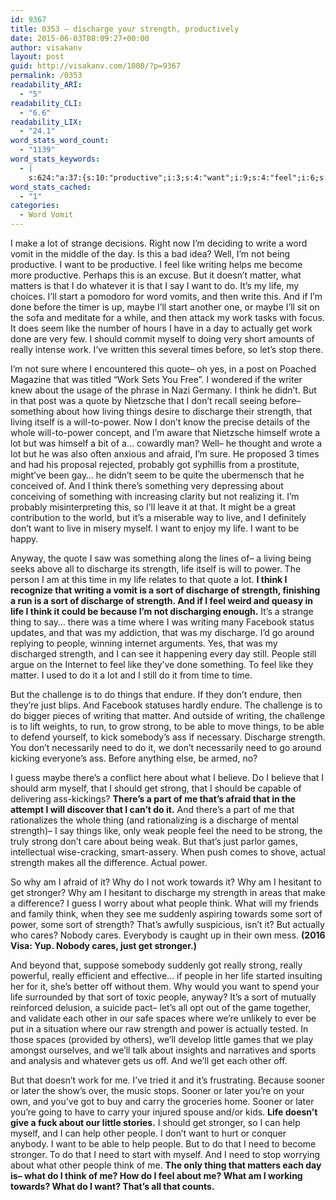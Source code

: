 ```yaml
---
id: 9367
title: 0353 – discharge your strength, productively
date: 2015-06-03T08:09:27+00:00
author: visakanv
layout: post
guid: http://visakanv.com/1000/?p=9367
permalink: /0353
readability_ARI:
  - "5"
readability_CLI:
  - "6.6"
readability_LIX:
  - "24.1"
word_stats_word_count:
  - "1139"
word_stats_keywords:
  - |
    s:624:"a:37:{s:10:"productive";i:3;s:4:"want";i:9;s:4:"feel";i:6;s:4:"like";i:5;s:7:"writing";i:5;s:6:"matter";i:3;s:4:"life";i:8;s:4:"i'll";i:4;s:5:"start";i:3;s:5:"maybe";i:3;s:4:"work";i:6;s:8:"actually";i:3;s:6:"really";i:4;s:5:"quote";i:4;s:5:"think";i:8;s:6:"living";i:3;s:6:"things";i:4;s:9:"discharge";i:8;s:8:"strength";i:11;s:5:"power";i:6;s:6:"afraid";i:3;s:7:"there's";i:4;s:4:"time";i:4;s:4:"sort";i:6;s:5:"thing";i:3;s:6:"people";i:9;s:9:"challenge";i:3;s:6:"endure";i:3;s:4:"just";i:3;s:6:"strong";i:5;s:4:"able";i:3;s:4:"need";i:6;s:8:"stronger";i:4;s:5:"cares";i:3;s:6:"sooner";i:3;s:5:"later";i:3;s:4:"help";i:3;}";
word_stats_cached:
  - "1"
categories:
  - Word Vomit
---
```

I make a lot of strange decisions. Right now I&#8217;m deciding to write a word vomit in the middle of the day. Is this a bad idea? Well, I&#8217;m not being productive. I want to be productive. I feel like writing helps me become more productive. Perhaps this is an excuse. But it doesn&#8217;t matter, what matters is that I do whatever it is that I say I want to do. It&#8217;s my life, my choices. I&#8217;ll start a pomodoro for word vomits, and then write this. And if I&#8217;m done before the timer is up, maybe I&#8217;ll start another one, or maybe I&#8217;ll sit on the sofa and meditate for a while, and then attack my work tasks with focus. It does seem like the number of hours I have in a day to actually get work done are very few. I should commit myself to doing very short amounts of really intense work. I&#8217;ve written this several times before, so let&#8217;s stop there.

I&#8217;m not sure where I encountered this quote– oh yes, in a post on Poached Magazine that was titled &#8220;Work Sets You Free&#8221;. I wondered if the writer knew about the usage of the phrase in Nazi Germany. I think he didn&#8217;t. But in that post was a quote by Nietzsche that I don&#8217;t recall seeing before– something about how living things desire to discharge their strength, that living itself is a will-to-power. Now I don&#8217;t know the precise details of the whole will-to-power concept, and I&#8217;m aware that Nietzsche himself wrote a lot but was himself a bit of a&#8230; cowardly man? Well– he thought and wrote a lot but he was also often anxious and afraid, I&#8217;m sure. He proposed 3 times and had his proposal rejected, probably got syphillis from a prostitute, might&#8217;ve been gay&#8230; he didn&#8217;t seem to be quite the ubermensch that he conceived of. And I think there&#8217;s something very depressing about conceiving of something with increasing clarity but not realizing it. I&#8217;m probably misinterpreting this, so I&#8217;ll leave it at that. It might be a great contribution to the world, but it&#8217;s a miserable way to live, and I definitely don&#8217;t want to live in misery myself. I want to enjoy my life. I want to be happy.

Anyway, the quote I saw was something along the lines of– a living being seeks above all to discharge its strength, life itself is will to power. The person I am at this time in my life relates to that quote a lot. **I think I recognize that writing a vomit is a sort of discharge of strength, finishing a run is a sort of discharge of strength. And if I feel weird and queasy in life I think it could be because I&#8217;m not discharging enough.** It&#8217;s a strange thing to say&#8230; there was a time where I was writing many Facebook status updates, and that was my addiction, that was my discharge. I&#8217;d go around replying to people, winning internet arguments. Yes, that was my discharged strength, and I can see it happening every day still. People still argue on the Internet to feel like they&#8217;ve done something. To feel like they matter. I used to do it a lot and I still do it from time to time.

But the challenge is to do things that endure. If they don&#8217;t endure, then they&#8217;re just blips. And Facebook statuses hardly endure. The challenge is to do bigger pieces of writing that matter. And outside of writing, the challenge is to lift weights, to run, to grow strong, to be able to move things, to be able to defend yourself, to kick somebody&#8217;s ass if necessary. Discharge strength. You don&#8217;t necessarily need to do it, we don&#8217;t necessarily need to go around kicking everyone&#8217;s ass. Before anything else, be armed, no?

I guess maybe there&#8217;s a conflict here about what I believe. Do I believe that I should arm myself, that I should get strong, that I should be capable of delivering ass-kickings? **There&#8217;s a part of me that&#8217;s afraid that in the attempt I will discover that I can&#8217;t do it.** And there&#8217;s a part of me that rationalizes the whole thing (and rationalizing is a discharge of mental strength)– I say things like, only weak people feel the need to be strong, the truly strong don&#8217;t care about being weak. But that&#8217;s just parlor games, intellectual wise-cracking, smart-assery. When push comes to shove, actual strength makes all the difference. Actual power.

So why am I afraid of it? Why do I not work towards it? Why am I hesitant to get stronger? Why am I hesitant to discharge my strength in areas that make a difference? I guess I worry about what people think. What will my friends and family think, when they see me suddenly aspiring towards some sort of power, some sort of strength? That&#8217;s awfully suspicious, isn&#8217;t it? But actually who cares? Nobody cares. Everybody is caught up in their own mess. **(2016 Visa: Yup. Nobody cares, just get stronger.)**

And beyond that, suppose somebody suddenly got really strong, really powerful, really efficient and effective&#8230; if people in her life started insulting her for it, she&#8217;s better off without them. Why would you want to spend your life surrounded by that sort of toxic people, anyway? It&#8217;s a sort of mutually reinforced delusion, a suicide pact– let&#8217;s all opt out of the game together, and validate each other in our safe spaces where we&#8217;re unlikely to ever be put in a situation where our raw strength and power is actually tested. In those spaces (provided by others), we&#8217;ll develop little games that we play amongst ourselves, and we&#8217;ll talk about insights and narratives and sports and analysis and whatever gets us off. And we&#8217;ll get each other off.

But that doesn&#8217;t work for me. I&#8217;ve tried it and it&#8217;s frustrating. Because sooner or later the show&#8217;s over, the music stops. Sooner or later you&#8217;re on your own, and you&#8217;ve got to buy and carry the groceries home. Sooner or later you&#8217;re going to have to carry your injured spouse and/or kids. **Life doesn&#8217;t give a fuck about our little stories.** I should get stronger, so I can help myself, and I can help other people. I don&#8217;t want to hurt or conquer anybody. I want to be able to help people. But to do that I need to become stronger. To do that I need to start with myself. And I need to stop worrying about what other people think of me. **The only thing that matters each day is– what do I think of me? How do I feel about me? What am I working towards? What do I want? That&#8217;s all that counts.**